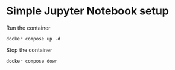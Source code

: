 # Simple Jupyter Notebook setup
Run the container
```
docker compose up -d
```
Stop the container
```
docker compose down
```
